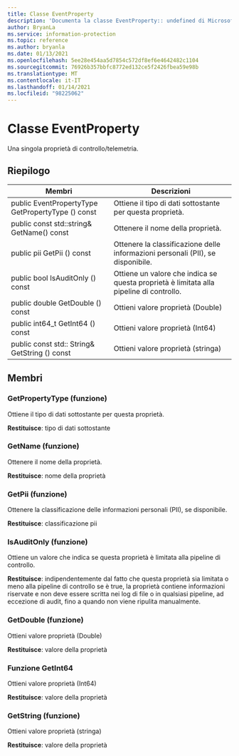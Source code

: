 ```yaml
---
title: Classe EventProperty
description: 'Documenta la classe EventProperty:: undefined di Microsoft Information Protection (MIP) SDK.'
author: BryanLa
ms.service: information-protection
ms.topic: reference
ms.author: bryanla
ms.date: 01/13/2021
ms.openlocfilehash: 5ee28e454aa5d7854c572df8ef6e4642482c1104
ms.sourcegitcommit: 76926b357bbfc8772ed132ce5f2426fbea59e98b
ms.translationtype: MT
ms.contentlocale: it-IT
ms.lasthandoff: 01/14/2021
ms.locfileid: "98225062"
---
```

# <a name="class-eventproperty"></a>Classe EventProperty 
Una singola proprietà di controllo/telemetria.
  
## <a name="summary"></a>Riepilogo
 Membri                        | Descrizioni                                
--------------------------------|---------------------------------------------
public EventPropertyType GetPropertyType () const  |  Ottiene il tipo di dati sottostante per questa proprietà.
public const std::string& GetName() const  |  Ottenere il nome della proprietà.
public pii GetPii () const  |  Ottenere la classificazione delle informazioni personali (PII), se disponibile.
public bool IsAuditOnly () const  |  Ottiene un valore che indica se questa proprietà è limitata alla pipeline di controllo.
public double GetDouble () const  |  Ottieni valore proprietà (Double)
public int64_t GetInt64 () const  |  Ottieni valore proprietà (Int64)
public const std:: String& GetString () const  |  Ottieni valore proprietà (stringa)
  
## <a name="members"></a>Membri
  
### <a name="getpropertytype-function"></a>GetPropertyType (funzione)
Ottiene il tipo di dati sottostante per questa proprietà.

  
**Restituisce**: tipo di dati sottostante
  
### <a name="getname-function"></a>GetName (funzione)
Ottenere il nome della proprietà.

  
**Restituisce**: nome della proprietà
  
### <a name="getpii-function"></a>GetPii (funzione)
Ottenere la classificazione delle informazioni personali (PII), se disponibile.

  
**Restituisce**: classificazione pii
  
### <a name="isauditonly-function"></a>IsAuditOnly (funzione)
Ottiene un valore che indica se questa proprietà è limitata alla pipeline di controllo.

  
**Restituisce**: indipendentemente dal fatto che questa proprietà sia limitata o meno alla pipeline di controllo se è true, la proprietà contiene informazioni riservate e non deve essere scritta nei log di file o in qualsiasi pipeline, ad eccezione di audit, fino a quando non viene ripulita manualmente.
  
### <a name="getdouble-function"></a>GetDouble (funzione)
Ottieni valore proprietà (Double)

  
**Restituisce**: valore della proprietà
  
### <a name="getint64-function"></a>Funzione GetInt64
Ottieni valore proprietà (Int64)

  
**Restituisce**: valore della proprietà
  
### <a name="getstring-function"></a>GetString (funzione)
Ottieni valore proprietà (stringa)

  
**Restituisce**: valore della proprietà